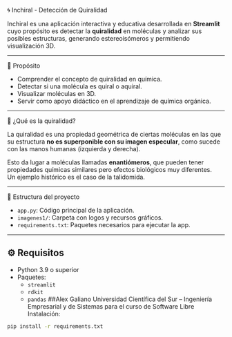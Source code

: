 🌀 Inchiral - Detección de Quiralidad

Inchiral es una aplicación interactiva y educativa desarrollada en **Streamlit** cuyo propósito es detectar la **quiralidad** en moléculas y analizar sus posibles estructuras, generando estereoisómeros y permitiendo visualización 3D.

---

🎯 Propósito
- Comprender el concepto de quiralidad en química.  
- Detectar si una molécula es quiral o aquiral.  
- Visualizar moléculas en 3D.  
- Servir como apoyo didáctico en el aprendizaje de química orgánica.

---

🧪 ¿Qué es la quiralidad?

La quiralidad es una propiedad geométrica de ciertas moléculas en las que su estructura **no es superponible con su imagen especular**, como sucede con las manos humanas (izquierda y derecha).  

Esto da lugar a moléculas llamadas **enantiómeros**, que pueden tener propiedades químicas similares pero efectos biológicos muy diferentes.  
Un ejemplo histórico es el caso de la talidomida.

---

📂 Estructura del proyecto
- `app.py`: Código principal de la aplicación.  
- `imagenes1/`: Carpeta con logos y recursos gráficos.  
- `requirements.txt`: Paquetes necesarios para ejecutar la app.  

---

## ⚙️ Requisitos
- Python 3.9 o superior  
- Paquetes:
  - `streamlit`
  - `rdkit`
  - `pandas`
##Alex Galiano
Universidad Científica del Sur – Ingeniería Empresarial y de Sistemas para el curso de Software Libre
Instalación:
```bash
pip install -r requirements.txt

